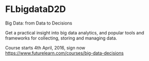 # FLbigdataD2D
Big Data: from Data to Decisions

Get a practical insight into big data analytics, and popular tools and frameworks for collecting, storing and managing data.

Course starts 4th April, 2016, sign now https://www.futurelearn.com/courses/big-data-decisions
